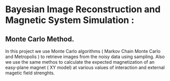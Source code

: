 # Bayesian Image Reconstruction and Magnetic System Simulation : 
## Monte Carlo Method.

In this project we use Monte Carlo algorithms ( Markov Chain Monte Carlo and Metropolis ) to retrieve images from the noisy data using sampling. Also we use the same methos to calculate the expected magnetization of an easy-plane magnet ( XY model) at various values of interaction and external magetic field strenghts.
